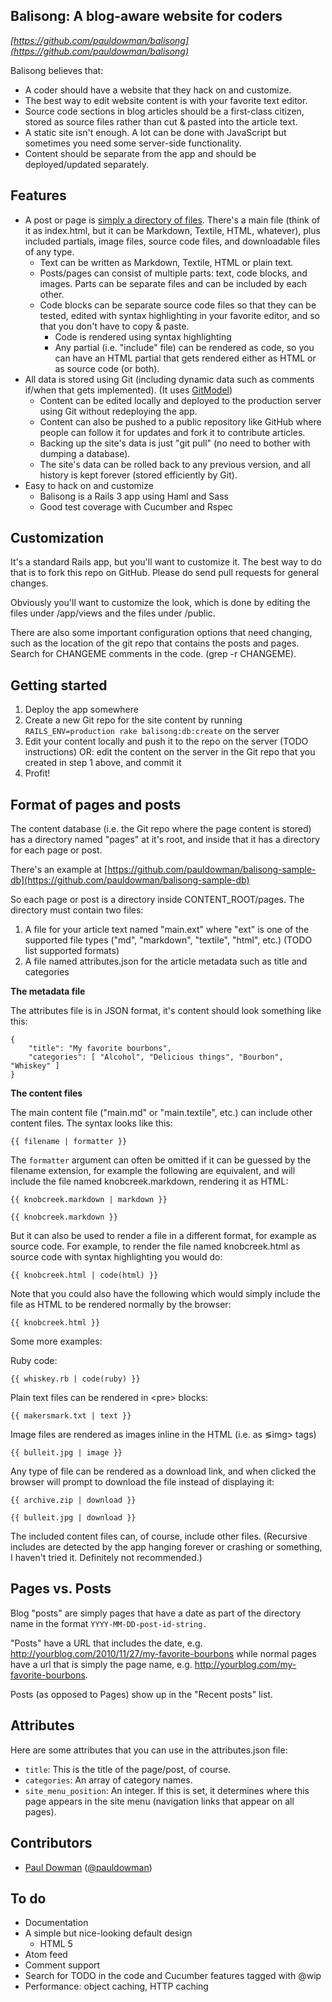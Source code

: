 Balisong: A blog-aware website for coders
-----------------------------------

_[https://github.com/pauldowman/balisong](https://github.com/pauldowman/balisong)_

Balisong believes that:

* A coder should have a website that they hack on and customize.
* The best way to edit website content is with your favorite text editor.
* Source code sections in blog articles should be a first-class citizen, stored
  as source files rather than cut & pasted into the article text.
* A static site isn't enough. A lot can be done with JavaScript but sometimes
  you need some server-side functionality.
* Content should be separate from the app and should be deployed/updated
  separately.


Features
--------

* A post or page is [simply a directory of
  files](https://github.com/pauldowman/balisong-sample-db/tree/master/pages/foo/).
  There's a main file (think of it as index.html, but it can be Markdown,
  Textile, HTML, whatever), plus
  included partials, image files, source code files, and downloadable files of
  any type.
  * Text can be written as Markdown, Textile, HTML or plain text.
  * Posts/pages can consist of multiple parts: text, code blocks, and images.
    Parts can be separate files and can be included by each other.
  * Code blocks can be separate source code files so that they can be tested,
    edited with syntax highlighting in your favorite editor, and so that you
    don't have to copy & paste.
    * Code is rendered using syntax highlighting
    * Any partial (i.e. "include" file) can be rendered as code, so you can
      have an HTML partial that gets rendered either as HTML or as source code
      (or both).
* All data is stored using Git (including dynamic data such as comments if/when
  that gets implemented). (It uses
  [GitModel](https://github.com/pauldowman/gitmodel))
  * Content can be edited locally and deployed to the production server using
    Git without redeploying the app.
  * Content can also be pushed to a public repository like GitHub where people
    can follow it for updates and fork it to contribute articles.
  * Backing up the site's data is just "git pull" (no need to bother with
    dumping a database).
  * The site's data can be rolled back to any previous version, and all history
    is kept forever (stored efficiently by Git).
* Easy to hack on and customize
  * Balisong is a Rails 3 app using Haml and Sass
  * Good test coverage with Cucumber and Rspec


Customization
------------

It's a standard Rails app, but you'll want to customize it. The best way to do that is to fork this repo on GitHub. Please do send pull requests for general changes.

Obviously you'll want to customize the look, which is done by editing the files
under /app/views and the files under /public.  

There are also some important configuration options that need changing, such as
the location of the git repo that contains the posts and pages. Search for
CHANGEME comments in the code. (grep -r CHANGEME).


Getting started
---------------

1. Deploy the app somewhere
2. Create a new Git repo for the site content by running `RAILS_ENV=production
   rake balisong:db:create` on the server
3. Edit your content locally and push it to the repo on the server (TODO
   instructions) OR: edit the content on the server in the Git repo that you
   created in step 1 above, and commit it
4. Profit!


Format of pages and posts
-------------------------

The content database (i.e. the Git repo where the page content is stored) has a directory named "pages" at it's root, and inside that it has a directory for each page or post.

There's an example at [https://github.com/pauldowman/balisong-sample-db](https://github.com/pauldowman/balisong-sample-db)

So each page or post is a directory inside CONTENT_ROOT/pages. The directory must contain two files:
1. A file for your article text named "main.ext" where "ext" is one of the
   supported file types ("md", "markdown", "textile", "html", etc.) (TODO list
   supported formats)
2. A file named attributes.json for the article metadata such as title and categories

__The metadata file__

The attributes file is in JSON format, it's content should look something like
this:

    {
        "title": "My favorite bourbons",
        "categories": [ "Alcohol", "Delicious things", "Bourbon", "Whiskey" ]
    }

__The content files__

The main content file ("main.md" or "main.textile", etc.) can include other content files. The syntax looks like this:

    {{ filename | formatter }}
    
The `formatter` argument can often be omitted if it can be guessed by the
filename extension, for example the following are equivalent, and will include
the file named knobcreek.markdown, rendering it as HTML:

    {{ knobcreek.markdown | markdown }}

    {{ knobcreek.markdown }}

But it can also be used to render a file in a different format, for example as
source code. For example, to render the file named knobcreek.html as source
code with syntax highlighting you would do:

    {{ knobcreek.html | code(html) }}

Note that you could also have the following which would simply include the file
as HTML to be rendered normally by the browser:

    {{ knobcreek.html }}

Some more examples:

Ruby code:

    {{ whiskey.rb | code(ruby) }}

Plain text files can be rendered in &lt;pre&gt; blocks:

    {{ makersmark.txt | text }}

Image files are rendered as images inline in the HTML (i.e. as &lg;img&gt; tags)

    {{ bulleit.jpg | image }}

Any type of file can be rendered as a download link, and when clicked the
browser will prompt to download the file instead of displaying it:

    {{ archive.zip | download }}

    {{ bulleit.jpg | download }}

The included content files can, of course, include other files. (Recursive includes are detected by the app hanging forever or crashing or something, I haven't tried it. Definitely not recommended.)


Pages vs. Posts
---------------

Blog "posts" are simply pages that have a date as part of the directory name in
the format `YYYY-MM-DD-post-id-string.`

"Posts" have a URL that includes the date, e.g.
http://yourblog.com/2010/11/27/my-favorite-bourbons while normal pages have a
url that is simply the page name, e.g.
http://yourblog.com/my-favorite-bourbons.

Posts (as opposed to Pages) show up in the "Recent posts" list.


Attributes
----------

Here are some attributes that you can use in the attributes.json file:

* `title`: This is the title of the page/post, of course.
* `categories`: An array of category names.
* `site_menu_position`: An integer. If this is set, it determines where this page appears in the site menu (navigation links that appear on all pages).


Contributors
------------

* [Paul Dowman](http://pauldowman.com/about) ([@pauldowman](http://twitter.com/pauldowman))


To do
-----

* Documentation
* A simple but nice-looking default design
  * HTML 5
* Atom feed
* Comment support
* Search for TODO in the code and Cucumber features tagged with @wip
* Performance: object caching, HTTP caching

